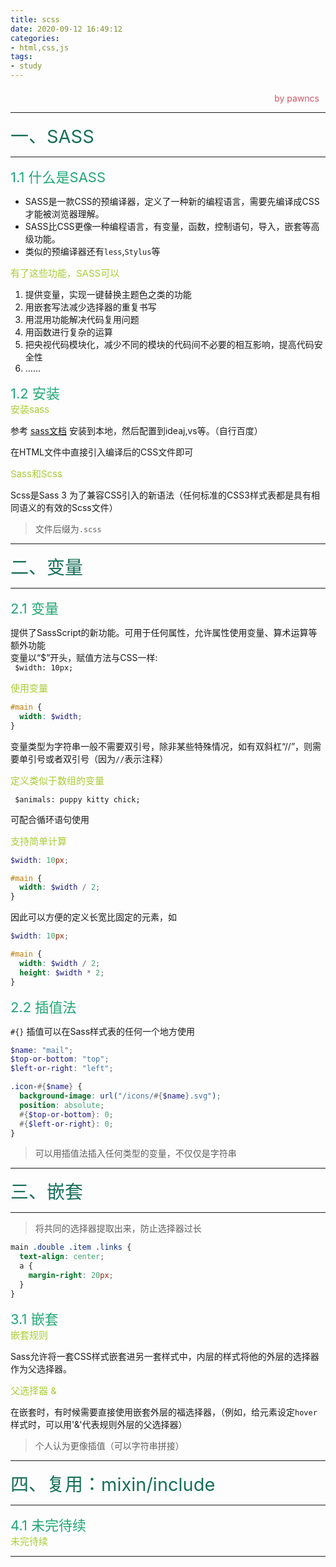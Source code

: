 ```yaml
---
title: scss
date: 2020-09-12 16:49:12
categories:
- html,css,js
tags:
- study
---
```

<style>
.title1{
    font-size:36px;
    color:#e7767f;
    /* 桃红 */

}
.title2{
    font-size:29px;
    color:#176f58;
    /* 祖母绿 */
}
.title3{
    font-size:22px;
    color:#21a675;
    /* 石绿 */
}
.title4{
    font-size:15px;
    color:#a8cd34;
    /* 柳绿 */
}
.name{

    margin-left: auto;
    text-align: right;
    color: #d05667;
    margin-right: 10px;
    margin-top: 20px;
    /*海棠红*/
}
</style>

<div class="name">by pawncs</div>

-----
<div class="title2">一、SASS</div>

-----
<div class="title3">1.1 什么是SASS</div>

+ SASS是一款CSS的预编译器，定义了一种新的编程语言，需要先编译成CSS才能被浏览器理解。
+ SASS比CSS更像一种编程语言，有变量，函数，控制语句，导入，嵌套等高级功能。
+ 类似的预编译器还有`less`,`Stylus`等
<div class="title4">有了这些功能，SASS可以</div>

1. 提供变量，实现一键替换主题色之类的功能
2. 用嵌套写法减少选择器的重复书写
3. 用混用功能解决代码复用问题
4. 用函数进行复杂的运算
5. 把央视代码模块化，减少不同的模块的代码间不必要的相互影响，提高代码安全性
6. ……

<div class="title3">1.2 安装</div>
<div class="title4">安装sass</div>

参考 [sass文档](https://sass.bootcss.com/documentation) 安装到本地，然后配置到ideaj,vs等。（自行百度）

在HTML文件中直接引入编译后的CSS文件即可

<div class="title4">Sass和Scss</div>

Scss是Sass 3 为了兼容CSS引入的新语法（任何标准的CSS3样式表都是具有相同语义的有效的Scss文件）
>文件后缀为`.scss`

-----
<div class="title2">二、变量</div>

-----
<div class="title3">2.1 变量</div>

提供了SassScript的新功能。可用于任何属性，允许属性使用变量、算术运算等额外功能  
变量以“$”开头，赋值方法与CSS一样:  
` $width: 10px;`   

<div class="title4">使用变量</div>

~~~scss
#main {
  width: $width;
}
~~~

变量类型为字符串一般不需要双引号，除非某些特殊情况，如有双斜杠“//”，则需要单引号或者双引号（因为`//`表示注释）

<div class="title4">定义类似于数组的变量</div>

` $animals: puppy kitty chick;`

可配合循环语句使用

<div class="title4">支持简单计算</div>

~~~scss
$width: 10px;

#main {
  width: $width / 2;
}
~~~
因此可以方便的定义长宽比固定的元素，如
~~~scss
$width: 10px;

#main {
  width: $width / 2;
  height: $width * 2;
}
~~~
<div class="title3">2.2 插值法</div>

`#{}` 插值可以在Sass样式表的任何一个地方使用
~~~scss
$name: "mail";
$top-or-bottom: "top";
$left-or-right: "left";

.icon-#{$name} {
  background-image: url("/icons/#{$name}.svg");
  position: absolute;
  #{$top-or-bottom}: 0;
  #{$left-or-right}: 0;
}
~~~
>可以用插值法插入任何类型的变量，不仅仅是字符串

-----
<div class="title2">三、嵌套</div>

-----

>将共同的选择器提取出来，防止选择器过长

~~~scss
main .double .item .links {
  text-align: center;
  a {
    margin-right: 20px;
  }
}
~~~
<div class="title3">3.1 嵌套</div>
<div class="title4">嵌套规则</div>

Sass允许将一套CSS样式嵌套进另一套样式中，内层的样式将他的外层的选择器作为父选择器。

<div class="title4">父选择器 &</div>

在嵌套时，有时候需要直接使用嵌套外层的福选择器，（例如，给元素设定`hover`样式时，可以用'&'代表规则外层的父选择器）
>个人认为更像插值（可以字符串拼接）

-----
<div class="title2">四、复用：mixin/include</div>

-----

<div class="title3">4.1 未完待续</div>
<div class="title4">未完待续</div>



-----